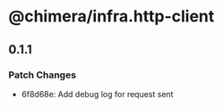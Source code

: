 # @chimera/infra.http-client

## 0.1.1

### Patch Changes

- 6f8d68e: Add debug log for request sent

